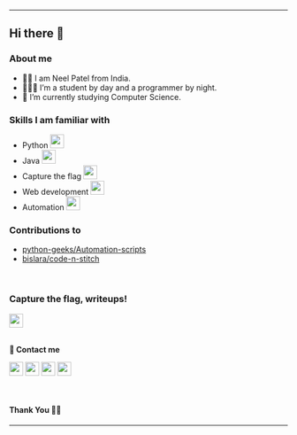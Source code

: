 ***********************************
## Hi there 👋

### About me
- 👦🏻 I am Neel Patel from India.
- 👨🏻‍💻 I’m a student by day and a programmer by night.
- 🌱 I’m currently studying Computer Science.

### Skills I am familiar with
- Python  <img src="https://cdn.worldvectorlogo.com/logos/python-5.svg" height="25"/>  
- Java  <img src="https://cdn.worldvectorlogo.com/logos/java-14.svg" height="25"/>  
- Capture the flag  <img src="https://cdn.worldvectorlogo.com/logos/tic-computer.svg" height="25"/>
- Web development  <img src="https://cdn.worldvectorlogo.com/logos/django.svg" height="25"/>  
- Automation <img src="https://img.icons8.com/nolan/2x/settings.png" height="25"/>


### Contributions to
- [python-geeks/Automation-scripts](https://github.com/python-geeks/Automation-scripts)
- [bislara/code-n-stitch](https://github.com/bislara/code-n-stitch)

<br/> 

### Capture the flag, writeups! 


<a href="https://atmosfearctf.blogspot.com/" target="_blank"><img height="25" src="https://cdn.worldvectorlogo.com/logos/blogger-1.svg"></a>  
<br/>

**💬 Contact me**

<p>
<a href="https://github.com/m4dummies" target="_blank"><img height="25" src="https://cdn.worldvectorlogo.com/logos/github-icon.svg"></a>  
<a href="https://twitter.com/m4Dummies" target="_blank"><img height="25" src="https://www.vectorlogo.zone/logos/twitter/twitter-icon.svg"></a>     
<a href="mailto:m4dummies@gmail.com" target="_blank"><img height="25" src="https://www.vectorlogo.zone/logos/gmail/gmail-icon.svg"></a>
<a href="https://www.reddit.com/user/iamnotkidding_" target="_blank"><img height="25" src="https://cdn.worldvectorlogo.com/logos/reddit-2.svg"></a>
</p>
<br/>

#### Thank You 🙏🏼 <br/>

***********************************
